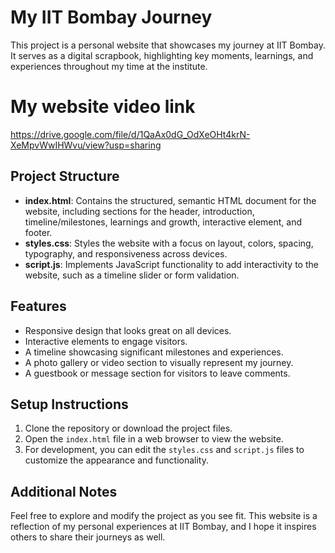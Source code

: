 # My IIT Bombay Journey

This project is a personal website that showcases my journey at IIT Bombay. It serves as a digital scrapbook, highlighting key moments, learnings, and experiences throughout my time at the institute.

# My website video link

https://drive.google.com/file/d/1QaAx0dG_OdXeOHt4krN-XeMpvWwIHWvu/view?usp=sharing

## Project Structure

- **index.html**: Contains the structured, semantic HTML document for the website, including sections for the header, introduction, timeline/milestones, learnings and growth, interactive element, and footer.
- **styles.css**: Styles the website with a focus on layout, colors, spacing, typography, and responsiveness across devices.
- **script.js**: Implements JavaScript functionality to add interactivity to the website, such as a timeline slider or form validation.

## Features

- Responsive design that looks great on all devices.
- Interactive elements to engage visitors.
- A timeline showcasing significant milestones and experiences.
- A photo gallery or video section to visually represent my journey.
- A guestbook or message section for visitors to leave comments.

## Setup Instructions

1. Clone the repository or download the project files.
2. Open the `index.html` file in a web browser to view the website.
3. For development, you can edit the `styles.css` and `script.js` files to customize the appearance and functionality.

## Additional Notes

Feel free to explore and modify the project as you see fit. This website is a reflection of my personal experiences at IIT Bombay, and I hope it inspires others to share their journeys as well.
